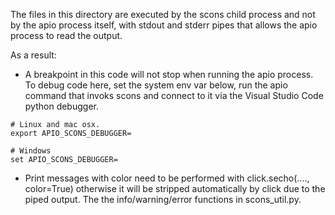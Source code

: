 The files in this directory are executed by the scons child process and
not by the apio process itself, with stdout and stderr pipes that allows
the apio process to read the output. 

As a result:
* A breakpoint in this code will not stop when running the apio process.
  To debug code here, set the system env var below, run the apio command
  that invoks scons and connect to it via the Visual Studio Code python
  debugger.

```
# Linux and mac osx.
export APIO_SCONS_DEBUGGER=

# Windows
set APIO_SCONS_DEBUGGER=
```

* Print messages with color need to be performed with 
  click.secho(...., color=True) otherwise it will be stripped automatically
  by click due to the piped output. The the info/warning/error functions
  in scons_util.py.
